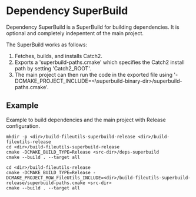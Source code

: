 # Dependency SuperBuild

Dependency SuperBuild is a SuperBuild for building dependencies. It is optional and completely indepentent of the main project.

The SuperBuild works as follows:
  1. Fetches, builds, and installs Catch2.
  2. Exports a 'superbuild-paths.cmake' which specifies the Catch2 install path by setting 'Catch2_ROOT'.
  3. The main project can then run the code in the exported file using '-DCMAKE_PROJECT_INCLUDE=<\superbuild-binary-dir>/superbuild-paths.cmake'.

## Example

Example to build dependencies and the main project with Release configuration.

```Configuration for building dependencies is independent of configuration for building the main project.
mkdir -p <dir>/build-fileutils-superbuild-release <dir>/build-fileutils-release
cd <dir>/build-fileutils-superbuild-release
cmake -DCMAKE_BUILD_TYPE=Release <src-dir>/deps-superbuild
cmake --build . --target all

cd <dir>/build-fileutils-release
cmake -DCMAKE_BUILD_TYPE=Release -DCMAKE_PROJECT_ROW_FileUtils_INCLUDE=<dir>/build-fileutils-superbuild-release/superbuild-paths.cmake <src-dir>
cmake --build . --target all
```
